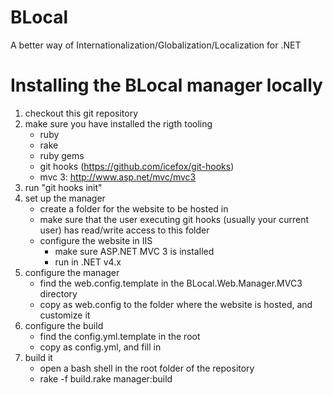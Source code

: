 BLocal
======

A better way of Internationalization/Globalization/Localization for .NET

# Installing the BLocal manager locally

1. checkout this git repository
2. make sure you have installed the rigth tooling
	* ruby
	* rake
	* ruby gems
	* git hooks (https://github.com/icefox/git-hooks)
	* mvc 3: http://www.asp.net/mvc/mvc3
3. run "git hooks init"
4. set up the manager
	* create a folder for the website to be hosted in
	* make sure that the user executing git hooks (usually your current user) has read/write access to this folder
	* configure the website in IIS
		* make sure ASP.NET MVC 3 is installed
		* run in .NET v4.x
5. configure the manager
	* find the web.config.template in the BLocal.Web.Manager.MVC3 directory
	* copy as web.config to the folder where the website is hosted, and customize it
6. configure the build
	* find the config.yml.template in the root
	* copy as config.yml, and fill in	
7. build it
	* open a bash shell in the root folder of the repository
	* rake -f build.rake manager:build
